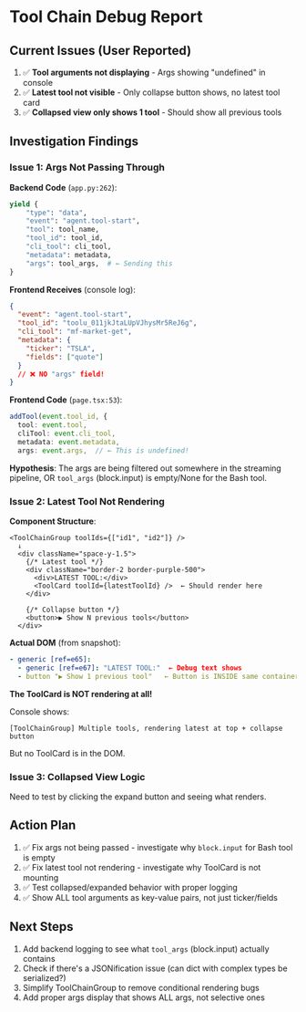 # Tool Chain Debug Report

## Current Issues (User Reported)

1. ✅ **Tool arguments not displaying** - Args showing "undefined" in console
2. ✅ **Latest tool not visible** - Only collapse button shows, no latest tool card
3. ✅ **Collapsed view only shows 1 tool** - Should show all previous tools

## Investigation Findings

### Issue 1: Args Not Passing Through

**Backend Code** (`app.py:262`):
```python
yield {
    "type": "data",
    "event": "agent.tool-start",
    "tool": tool_name,
    "tool_id": tool_id,
    "cli_tool": cli_tool,
    "metadata": metadata,
    "args": tool_args,  # ← Sending this
}
```

**Frontend Receives** (console log):
```json
{
  "event": "agent.tool-start",
  "tool_id": "toolu_011jkJtaLUpVJhysMr5ReJ6g",
  "cli_tool": "mf-market-get",
  "metadata": {
    "ticker": "TSLA",
    "fields": ["quote"]
  }
  // ❌ NO "args" field!
}
```

**Frontend Code** (`page.tsx:53`):
```typescript
addTool(event.tool_id, {
  tool: event.tool,
  cliTool: event.cli_tool,
  metadata: event.metadata,
  args: event.args,  // ← This is undefined!
```

**Hypothesis**: The args are being filtered out somewhere in the streaming pipeline, OR `tool_args` (block.input) is empty/None for the Bash tool.

### Issue 2: Latest Tool Not Rendering

**Component Structure**:
```tsx
<ToolChainGroup toolIds={["id1", "id2"]} />
  ↓
  <div className="space-y-1.5">
    {/* Latest tool */}
    <div className="border-2 border-purple-500">
      <div>LATEST TOOL:</div>
      <ToolCard toolId={latestToolId} />  ← Should render here
    </div>
    
    {/* Collapse button */}
    <button>▶ Show N previous tools</button>
  </div>
```

**Actual DOM** (from snapshot):
```yaml
- generic [ref=e65]:
  - generic [ref=e67]: "LATEST TOOL:"  ← Debug text shows
  - button "▶ Show 1 previous tool"   ← Button is INSIDE same container!
```

**The ToolCard is NOT rendering at all!**

Console shows:
```
[ToolChainGroup] Multiple tools, rendering latest at top + collapse button
```

But no ToolCard is in the DOM.

### Issue 3: Collapsed View Logic

Need to test by clicking the expand button and seeing what renders.

## Action Plan

1. ✅ Fix args not being passed - investigate why `block.input` for Bash tool is empty
2. ✅ Fix latest tool not rendering - investigate why ToolCard is not mounting
3. ✅ Test collapsed/expanded behavior with proper logging
4. ✅ Show ALL tool arguments as key-value pairs, not just ticker/fields

## Next Steps

1. Add backend logging to see what `tool_args` (block.input) actually contains
2. Check if there's a JSONification issue (can dict with complex types be serialized?)
3. Simplify ToolChainGroup to remove conditional rendering bugs
4. Add proper args display that shows ALL args, not selective ones

